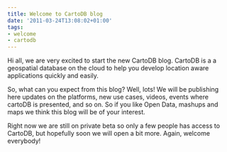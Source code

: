 ```yaml
---
title: Welcome to CartoDB blog
date: '2011-03-24T13:08:02+01:00'
tags:
- welcome
- cartodb
---
```


Hi all, we are very excited to start the new CartoDB blog. CartoDB is a a geospatial database on the cloud to help you develop location aware applications quickly and easily. 

So, what can you expect from this blog? Well, lots! We will be publishing here updates on the platforms, new use cases, videos, events where cartoDB is presented, and so on. So if you like Open Data, mashups and maps we think this blog will be of your interest.

Right now we are still on private beta so only a few people has access to CartoDB, but hopefully soon we will open a bit more. Again, welcome everybody!
